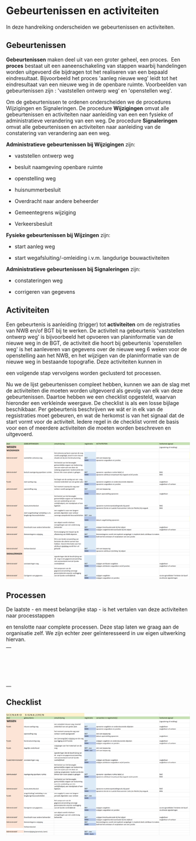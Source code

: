 Gebeurtenissen en activiteiten
==============================

In deze handreiking onderscheiden we gebeurtenissen en activiteiten.

Gebeurtenissen
--------------

**Gebeurtenissen** maken deel uit van een groter geheel, een proces.  Een
**proces** bestaat uit een aaneenschakeling van stappen waarbij handelingen
worden uitgevoerd die bijdragen tot het realiseren van een bepaald
eindresultaat. Bijvoorbeeld het proces 'aanleg nieuwe weg' leidt tot het
eindresultaat van een nieuwe weg in de openbare ruimte. Voorbeelden van
gebeurtenissen zijn : 'vaststellen ontwerp weg' en 'openstellen weg'.

Om de gebeurtenissen te ordenen onderscheiden we de procedures Wijzigingen en
Signaleringen. De procedure **Wijzigingen** omvat alle gebeurtenissen en
activiteiten naar aanleiding van een een fysieke of administratieve verandering
van een weg. De procedure **Signaleringen** omvat alle gebeurtenissen en
activiteiten naar aanleiding van de constatering van verandering aan een weg.

**Administratieve gebeurtenissen bij Wijzigingen** zijn:

-   vaststellen ontwerp weg

-   besluit naamgeving openbare ruimte

-   openstelling weg

-   huisnummerbesluit

-   Overdracht naar andere beheerder

-   Gemeentegrens wijziging

-   Verkeersbesluit

**Fysieke gebeurtenissen bij Wijzingen** zijn:

-   start aanleg weg

-   start wegafsluiting/-omleiding i.v.m. langdurige bouwactiviteiten

**Administratieve gebeurtenissen bij Signaleringen** zijn:

-   constateringen weg

-   corrigeren van gegevens

Activiteiten
------------

Een gebeurtenis is aanleiding (trigger) tot **activiteiten** om de registraties
van NWB en/of BGT bij te werken. De activiteit na gebeurtenis 'vaststellen
ontwerp weg' is bijvoorbeeld het opvoeren van planinformatie van de nieuwe weg
in de BGT, de activiteit die hoort bij gebeurtenis 'openstellen weg' is het
aanleveren van gegevens over de nieuwe weg 6 weken voor de openstelling aan het
NWB, en het wijzigen van de planinformatie van de nieuwe weg in bestaande
topografie. Deze activiteiten kunnen in

een volgende stap vervolgens worden geclusterd tot processen.

Nu we de lijst gebeurtenissen compleet hebben, kunnen we aan de slag met de
activiteiten die moeten worden uitgevoerd als gevolg van elk van deze
gebeurtenissen. Daartoe hebben we een checklist opgesteld, waarvan hieronder een
verkleinde weergave. De checklist is als een losse bijlage beschikbaar. Per
gebeurtenis beschrijven we wát er in elk van de regsistraties moet gebeuren, en
wat de herkomst is van het signaal dat de start vormt voor de activiteit. Iedere
regel in de checklist vormt de basis voor een of meerdere activiteiten die
moeten worden beschreven en uitgevoerd.

![](media/92a8c18ed9b86cccbc727058a7835c71.png)

Processen
---------

De laatste - en meest belangrijke stap - is het vertalen van deze activiteiten
naar processtappen

en tenslotte naar complete processen. Deze stap laten we graag aan de
organisatie zelf. We zijn echter zeer geïnteresseerd in uw eigen uitwerking
hiervan.

|   |
|---|
|   |
|   |
|   |
|   |
|   |
|   |
|   |
|   |
|   |
|   |
|   |
|   |
|   |
|   |
|   |
|   |
|   |
|   |
|   |
|   |

Checklist
---------

![](media/8f6168ed9cc250493f09a171476481e3.png)
